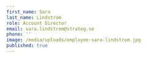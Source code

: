 ```yaml
---
first_name: Sara
last_name: Lindstrom
role: Account Director
email: sara.lindstrom@strateg.se
phone: ''
image: /media/uploads/employee-sara-lindstrom.jpg
published: true
---
```

